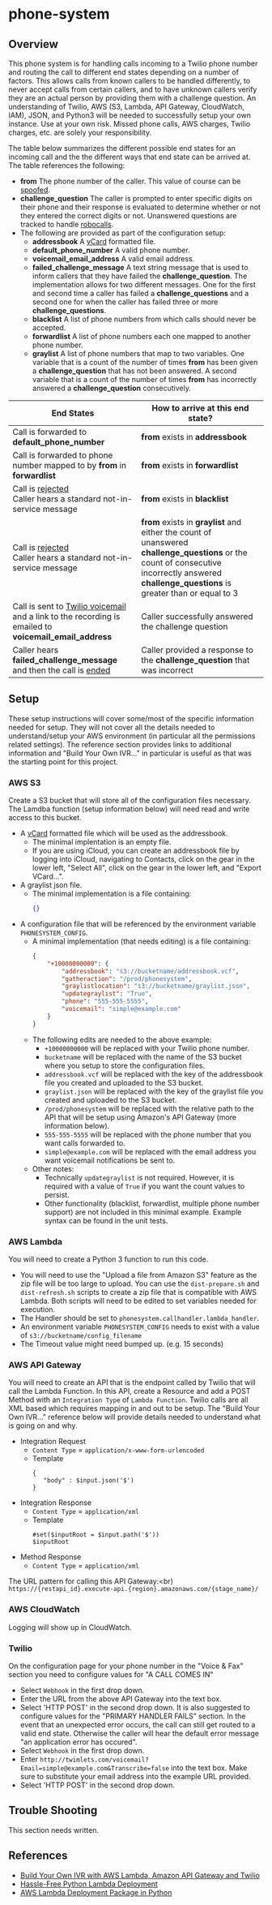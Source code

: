 # phone-system
## Overview
This phone system is for handling calls incoming to a Twilio phone number and routing the call to different end states depending on a number of factors.  This allows calls from known callers to be handled differently, to never accept calls from certain callers, and to have unknown callers verify they are an actual person by providing them with a challenge question.  An understanding of Twilio, AWS (S3, Lambda, API Gateway, CloudWatch, IAM), JSON, and Python3 will be needed to successfully setup your own instance.  Use at your own risk.  Missed phone calls, AWS charges, Twilio charges, etc. are solely your responsibility.

The table below summarizes the different possible end states for an incoming call and the the different ways that end state can be arrived at.  The table references the following: 
* __from__ The phone number of the caller. This value of course can be [spoofed](https://en.wikipedia.org/wiki/Caller_ID_spoofing).
* __challenge_question__ The caller is prompted to enter specific digits on their phone and their response is evaluated to determine whether or not they entered the correct digits or not.  Unanswered questions are tracked to handle [robocalls](https://en.wikipedia.org/wiki/Robocall).
* The following are provided as part of the configuration setup:
   * __addressbook__ A [vCard](https://en.wikipedia.org/wiki/VCard) formatted file.
   * __default_phone_number__ A valid phone number.
   * __voicemail_email_address__ A valid email address.
   * __failed_challenge_message__ A text string message that is used to inform callers that they have failed the __challenge_question__.  The implementation allows for two different messages.  One for the first and second time a caller has failed a __challenge_questions__ and a second one for when the caller has failed three or more __challenge_questions__.
   * __blacklist__ A list of phone numbers from which calls should never be accepted.
   * __forwardlist__ A list of phone numbers each one mapped to another phone number.
   * __graylist__ A list of phone numbers that map to two variables.  One variable that is a count of the number of times __from__ has been given a __challenge_question__ that has not been answered.  A second variable that is a count of the number of times __from__ has  incorrectly answered a __challenge_question__ consecutively.

End States | How to arrive at this end state?
----------------|----------------------------
Call is forwarded to __default_phone_number__|__from__ exists in __addressbook__
Call is forwarded to phone number mapped to by __from__ in __forwardlist__|__from__ exists in __forwardlist__
Call is [rejected](https://www.twilio.com/docs/voice/twiml/reject)<br>Caller hears a standard not-in-service message|__from__ exists in __blacklist__
Call is [rejected](https://www.twilio.com/docs/voice/twiml/reject)<br>Caller hears a standard not-in-service message|__from__ exists in __graylist__ and either the count of unanswered __challenge_questions__ or the count of consecutive incorrectly answered __challenge_questions__ is greater than or equal to 3
Call is sent to [Twilio voicemail](https://www.twilio.com/labs/twimlets/voicemail) and a link to the recording is emailed to __voicemail_email_address__|Caller successfully answered the challenge question
Caller hears __failed_challenge_message__ and then the call is [ended](https://www.twilio.com/docs/voice/twiml/hangup)|Caller provided a response to the __challenge_question__ that was incorrect


## Setup
These setup instructions will cover some/most of the specific information needed for setup.  They will not cover all the details needed to understand/setup your AWS environment (in particular all the permissions related settings).  The reference section provides links to additional information and "Build Your Own IVR..." in particular is useful as that was the starting point for this project.

### AWS S3
Create a S3 bucket that will store all of the configuration files necessary.  The Lamdba function (setup information below) will need read and write access to this bucket.
* A [vCard](https://en.wikipedia.org/wiki/VCard) formatted file which will be used as the addressbook.
   * The minimal implentation is an empty file.
   * If you are using iCloud, you can create an addressbook file by logging into iCloud, navigating to Contacts, click on the gear in the lower left, "Select All", click on the gear in the lower left, and "Export VCard...".
* A graylist json file.
   * The minimal implementation is a file containing:
       ```json
       {}
       ```
* A configuration file that will be referenced by the environment variable `PHONESYSTEM_CONFIG`.
   * A minimal implementation (that needs editing) is a file containing:
       ```json
       {
           "+10000000000": {
               "addressbook": "s3://bucketname/addressbook.vcf",
               "gatheraction": "/prod/phonesystem",
               "graylistlocation": "s3://bucketname/graylist.json",
               "updategraylist": "True",
               "phone": "555-555-5555",
               "voicemail": "simple@example.com"
           }
       }
       ```
   * The following edits are needed to the above example:
      * `+10000000000` will be replaced with your Twilio phone number.
      * `bucketname` will be replaced with the name of the S3 bucket where you setup to store the configuration files.
      * `addressbook.vcf` will be replaced with the key of the addressbook file you created and uploaded to the S3 bucket.
      * `graylist.json` will be replaced with the key of the graylist file you created and uploaded to the S3 bucket.
      * `/prod/phonesystem` will be replaced with the relative path to the API that will be setup using Amazon's API Gateway (more information below).
      * `555-555-5555` will be replaced with the phone number that you want calls forwarded to.
      * `simple@example.com` will be replaced with the email address you want voicemail notifications be sent to.
   * Other notes:
      * Technically `updategraylist` is not required.  However, it is required with a value of `True` if you want the count values to persist.
      * Other functionality (blacklist, forwardlist, multiple phone number support) are not included in this minimal example.  Example syntax can be found in the unit tests.

### AWS Lambda
You will need to create a Python 3 function to run this code.
* You will need to use the "Upload a file from Amazon S3" feature as the zip file will be too large to upload.  You can use the `dist-prepare.sh` and `dist-refresh.sh` scripts to create a zip file that is compatible with AWS Lambda.  Both scripts will need to be edited to set variables needed for execution.
* The Handler should be set to `phonesystem.callhandler.lambda_handler`.
* An environment variable `PHONESYSTEM_CONFIG` needs to exist with a value of `s3://bucketname/config_filename`
* The Timeout value might need bumped up.  (e.g. 15 seconds)

### AWS API Gateway
You will need to create an API that is the endpoint called by Twilio that will call the Lambda Function.  In this API, create a Resource and add a POST Method with an `Integration Type` of `Lambda Function`.  Twilio calls are all XML based which requires mapping in and out to be setup.  The "Build Your Own IVR..." reference below will provide details needed to understand what is going on and why.
* Integration Request
   * `Content Type` = `application/x-www-form-urlencoded`
   * Template
      ```
      {
         "body" : $input.json('$')
      }
      ```
* Integration Response
   * `Content Type` = `application/xml`
   * Template
      ```
      #set($inputRoot = $input.path('$')) 
      $inputRoot
      ```
* Method Response
   * `Content Type` = `application/xml`

The URL pattern for calling this API Gateway:<br)
`https://{restapi_id}.execute-api.{region}.amazonaws.com/{stage_name}/`

### AWS CloudWatch
Logging will show up in CloudWatch.

### Twilio
On the configuration page for your phone number in the "Voice & Fax" section you need to configure values for "A CALL COMES IN"
* Select `Webhook` in the first drop down.
* Enter the URL from the above API Gateway into the text box.
* Select 'HTTP POST' in the second drop down.
It is also suggested to configure values for the "PRIMARY HANDLER FAILS" section.  In the event that an unexpected error occurs, the call can still get routed to a valid end state.  Otherwise the caller will hear the default error message "an application error has occured".
* Select `Webhook` in the first drop down.
* Enter `http://twimlets.com/voicemail?Email=simple@example.com&Transcribe=false` into the text box. Make sure to substitute your email address into the example URL provided.
* Select 'HTTP POST' in the second drop down.

## Trouble Shooting
This section needs written.

## References
* [Build Your Own IVR with AWS Lambda, Amazon API Gateway and Twilio](https://www.twilio.com/blog/2015/09/build-your-own-ivr-with-aws-lambda-amazon-api-gateway-and-twilio.html)
* [Hassle-Free Python Lambda Deployment](https://joarleymoraes.com/hassle-free-python-lambda-deployment)
* [AWS Lambda Deployment Package in Python](https://docs.aws.amazon.com/lambda/latest/dg/lambda-python-how-to-create-deployment-package.html)

